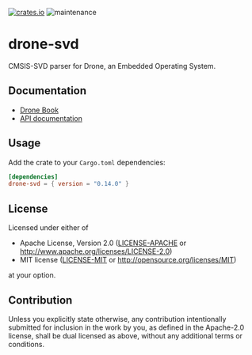 [![crates.io](https://img.shields.io/crates/v/drone-svd.svg)](https://crates.io/crates/drone-svd)
![maintenance](https://img.shields.io/badge/maintenance-actively--developed-brightgreen.svg)

# drone-svd

CMSIS-SVD parser for Drone, an Embedded Operating System.

## Documentation

- [Drone Book](https://book.drone-os.com/)
- [API documentation](https://api.drone-os.com/drone-svd/0.14/)

## Usage

Add the crate to your `Cargo.toml` dependencies:

```toml
[dependencies]
drone-svd = { version = "0.14.0" }
```

## License

Licensed under either of

 * Apache License, Version 2.0
   ([LICENSE-APACHE](LICENSE-APACHE) or http://www.apache.org/licenses/LICENSE-2.0)
 * MIT license
   ([LICENSE-MIT](LICENSE-MIT) or http://opensource.org/licenses/MIT)

at your option.

## Contribution

Unless you explicitly state otherwise, any contribution intentionally submitted
for inclusion in the work by you, as defined in the Apache-2.0 license, shall be
dual licensed as above, without any additional terms or conditions.
